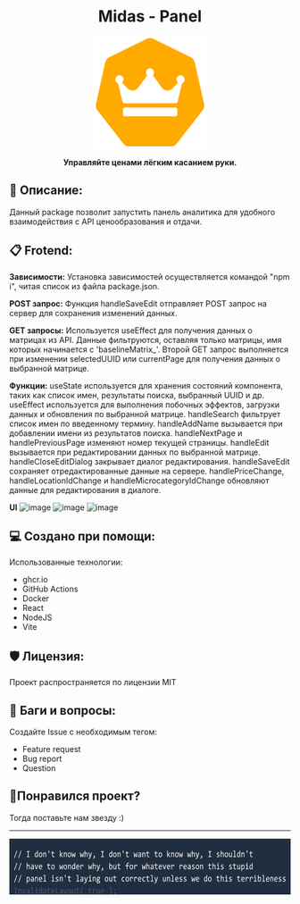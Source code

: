 <h1 align="center" id="title">Midas - Panel</h1>

<p align="center"><img src="../pictures/midas_logo.png" width ="200" height ="200" alt="project-image"></p>

<p align="center" id="description"><strong>Управляйте ценами лёгким касанием руки.</strong></p>

<h2>🎯 Описание:</h2>

Данный package позволит запустить панель аналитика для удобного взаимодействия с API ценообразования и отдачи.

<h2>📋 Frotend:</h2>

**Зависимости:**
Установка зависимостей осуществляется командой "npm i", читая список из файла package.json.

**POST запрос:**
Функция handleSaveEdit отправляет POST запрос на сервер для сохранения изменений данных.

**GET запросы:**
Используется useEffect для получения данных о матрицах из API.
Данные фильтруются, оставляя только матрицы, имя которых начинается с 'baselineMatrix_'.
Второй GET запрос выполняется при изменении selectedUUID или currentPage для получения данных о выбранной матрице.


**Функции:**
useState используется для хранения состояний компонента, таких как список имен, результаты поиска, выбранный UUID и др.
useEffect используется для выполнения побочных эффектов, загрузки данных и обновления по выбранной матрице.
handleSearch фильтрует список имен по введенному термину.
handleAddName вызывается при добавлении имени из результатов поиска.
handleNextPage и handlePreviousPage изменяют номер текущей страницы.
handleEdit вызывается при редактировании данных по выбранной матрице.
handleCloseEditDialog закрывает диалог редактирования.
handleSaveEdit сохраняет отредактированные данные на сервере.
handlePriceChange, handleLocationIdChange и handleMicrocategoryIdChange обновляют данные для редактирования в диалоге.

**UI**
![image](https://github.com/hiimluck3r/Midas/assets/102501329/d2a9f217-c857-4c41-b768-f6d7142b6c82)
![image](https://github.com/hiimluck3r/Midas/assets/102501329/e65f6cb7-a3c9-4b4e-aa0f-d0e1b0853725)
![image](https://github.com/hiimluck3r/Midas/assets/102501329/317bd635-ac69-43ce-8741-b5dbdc600db6)




<h2>💻 Создано при помощи:</h2>

Использованные технологии:

*   ghcr.io
*   GitHub Actions
*   Docker
*   React
*   NodeJS
*   Vite

<h2>🛡️ Лицензия:</h2>

Проект распространяется по лицензии MIT

<h2>🐛 Баги и вопросы:</h2>

Создайте Issue с необходимым тегом:
* Feature request
* Bug report
* Question

<h2>💖Понравился проект?</h2>

Тогда поставьте нам звезду :)

---
<p align="center"><img src="../pictures/panel.jpg" width ="1000" height ="100" alt="project-image"></p>
